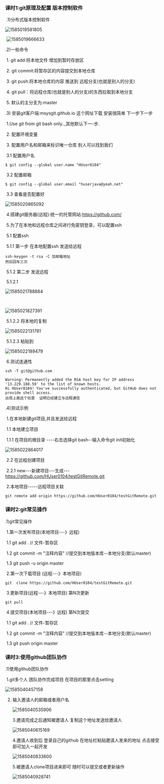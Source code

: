

### 课时1:git原理及配置  版本控制软件

​	.1)分布式版本控制软件

![1585019581805](C:\Users\Admin\AppData\Roaming\Typora\typora-user-images\1585019581805.png)

​	![1585019666633](C:\Users\Admin\AppData\Roaming\Typora\typora-user-images\1585019666633.png)

.2)一些命令

​	1. git add:将本地文件   增加到暂时存放区	

​	2. git commit:将暂存区的内容提交到本地仓库

​	3. git push:将本地仓库的内容  推送到 远程分支(也就是别人的分支)

​	4. git pull：将远程仓库(也就是别人的分支)的东西拉取到本地分支

​	5. 默认的主分支为:master

.3) 安装git客户端:msysgit.github.io 这个网址下载 安装很简单  下一步下一步

​	1.Use git from git bash only..,其他默认下一-步.

​	2. 配置环境变量

​	3. 配置用户名和邮箱来标识唯一仓库   别人可以找到我们

​		3.1 配置用户名

```git
$ git config --global user.name "HUser0104"
```

​		3.2 配置邮箱

```git
$ git config --global user.email "huserjava@yeah.net"
```

​		3.3 查看是否配置好

![1585020865092](C:\Users\Admin\AppData\Roaming\Typora\typora-user-images\1585020865092.png)

​	4.搭建git服务器(远程):统一的托管网站:https://github.com/

​	5.为了在本地和远程仓库之间进行免密钥登录，可以配置ssh

​		5.1 配置ssh

​			5.1.1 第一步 在本地配置ssh 发送给远程

```git
ssh-keygen -t rsa -C 加邮箱地址
然后回车三次
```

​			5.1.2 第二步 发送远程

​				5.1.2.1 

![1585021788884](C:\Users\Admin\AppData\Roaming\Typora\typora-user-images\1585021788884.png)

​			

![1585021827391](C:\Users\Admin\AppData\Roaming\Typora\typora-user-images\1585021827391.png)

​				5.1.2.2 将本地的复制

![1585022131781](C:\Users\Admin\AppData\Roaming\Typora\typora-user-images\1585022131781.png)

​			5.1.2.3 粘贴到

![1585022189479](C:\Users\Admin\AppData\Roaming\Typora\typora-user-images\1585022189479.png)

​	6.测试连通性

```git
ssh -T git@github.com

Warning: Permanently added the RSA host key for IP address '13.229.188.59' to the list of known hosts.
Hi HUser0104! You've successfully authenticated, but GitHub does not provide shell access.
出现上面这个玩意  证明已经建立与远程通信

```

.4)测试示例

​	1.在本地新建git项目,并且发送给远程

​		1.1 本地建立项目

​			1.1.1 在项目的根目录 ----右击选择git bash--输入命令git init初始化

![1585022864017](C:\Users\Admin\AppData\Roaming\Typora\typora-user-images\1585022864017.png) 

​		2.2 在远程创建项目

​			2.2.1 new---新建项目---生成---https://github.com/HUser0104/testGitRemote.git

​	2.本地项目-----远程项目关联

```git
git remote add origin https://github.com/HUser0104/testGitRemote.git
```

### 课时2:git常见操作

.1)git常见操作

​	1.第一次发布项目(本地项目---》远程)

​		1.1 git add .     // 文件-暂存区

​		1.2 git commit -m "注释内容"    //提交到本地版本库--本地分支(默认master)

​		1.3 git push -u origin  master

​	2.第一次下载项目 (远程---》本地项目)

```git
git  clone https://github.com/HUser0104/testGitRemote.git
```

​	3.更新项目(远程---》本地项目) 第N次更新

```git
git pull
```

​	4.提交项目(本地项目---》远程) 第N次提交

​		1.1 git add .     // 文件-暂存区

​		1.2 git commit -m "注释内容"    //提交到本地版本库--本地分支(默认master)

​		1.3 git push  origin  master

### 课时3:使用github团队协作

.1)使用github团队协作

​	1.git多个人   团队协作完成项目   在项目的那里点击setting

![1585040457158](C:\Users\Admin\AppData\Roaming\Typora\typora-user-images\1585040457158.png)

 2. 输入邀请人的邮箱或者用户名

    ![1585040535906](C:\Users\Admin\AppData\Roaming\Typora\typora-user-images\1585040535906.png)

    3.邀请完成之后通知被邀请人 复制这个地址发送给邀请人

    ![1585040615169](C:\Users\Admin\AppData\Roaming\Typora\typora-user-images\1585040615169.png)

    4.邀请人收到后  登录自己的github   在地址栏粘贴邀请人发来的地址 点击接受即可加入一起开发

    ![1585040833600](C:\Users\Admin\AppData\Roaming\Typora\typora-user-images\1585040833600.png)

    5.被邀请人clone项目进来即可  随时可以提交或者更新操作

    ![1585040928741](C:\Users\Admin\AppData\Roaming\Typora\typora-user-images\1585040928741.png)
